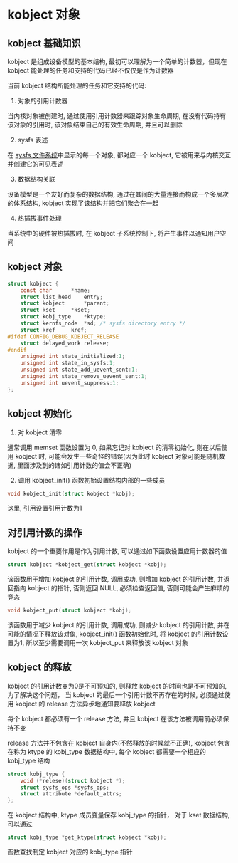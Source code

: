 # kobject 对象


## kobject 基础知识

<div id="kobject"/>
kobject 是组成设备模型的基本结构, 最初可以理解为一个简单的计数器，但现在 kobject 能处理的任务和支持的代码已经不仅仅是作为计数器

当前 kobject 结构所能处理的任务和它支持的代码:

1. 对象的引用计数器

当内核对象被创建时, 通过使用引用计数器来跟踪对象生命周期, 在没有代码持有该对象的引用时, 该对象结束自己的有效生命周期, 并且可以删除

2. sysfs 表述

在 [sysfs 文件系统](../fs/specialfs.md#sysfs)中显示的每一个对象, 都对应一个 kobject, 它被用来与内核交互并创建它的可见表述

3. 数据结构关联

设备模型是一个友好而复杂的数据结构, 通过在其间的大量连接而构成一个多层次的体系结构, kobject 实现了该结构并把它们聚合在一起

4. 热插拔事件处理

当系统中的硬件被热插拔时, 在 kobject 子系统控制下, 将产生事件以通知用户空间

## kobject 对象

```c
struct kobject {
    const char      *name;
    struct list_head    entry;
    struct kobject      *parent;
    struct kset     *kset;
    struct kobj_type    *ktype;
    struct kernfs_node  *sd; /* sysfs directory entry */
    struct kref     kref;
#ifdef CONFIG_DEBUG_KOBJECT_RELEASE
    struct delayed_work release;
#endif
    unsigned int state_initialized:1;
    unsigned int state_in_sysfs:1;
    unsigned int state_add_uevent_sent:1;
    unsigned int state_remove_uevent_sent:1;
    unsigned int uevent_suppress:1;
};
```

## kobject 初始化

1. 对 kobject 清零

通常调用 memset 函数设置为 0, 如果忘记对 kobject 的清零初始化, 则在以后使用 kobject 时, 可能会发生一些奇怪的错误(因为此时 kobject 对象可能是随机数据, 里面涉及到的诸如引用计数的值会不正确)

2. 调用 kobject_init() 函数初始设置结构内部的一些成员

```c
void kobject_init(struct kobject *kobj);
```

这里, 引用设置引用计数为1


## 对引用计数的操作

kobject 的一个重要作用是作为引用计数, 可以通过如下函数设置应用计数器的值

```c
struct kobject *kobject_get(struct kobject *kobj);
```

该函数用于增加 kobject 的引用计数, 调用成功, 则增加 kobject 的引用计数, 并返回指向 kobject 的指针, 否则返回 NULL, 必须检查返回值, 否则可能会产生麻烦的竞态

```c
void kobject_put(struct kobject *kobj);
```

该函数用于减少 kobject 的引用计数, 调用成功, 则减少 kobject 的引用计数, 并在可能的情况下释放该对象, kobject_init() 函数初始化时, 将 kobject 的引用计数设置为1, 所以至少需要调用一次 kobject_put 来释放该 kobject 对象


## kobject 的释放

kobject 的引用计数变为0是不可预知的, 则释放 kobject 的时间也是不可预知的, 为了解决这个问题， 当 kobject 的最后一个引用计数不再存在的时候, 必须通过使用 kobject 的 release 方法异步地通知要释放 kobject

每个 kobject 都必须有一个 release 方法, 并且 kobject 在该方法被调用前必须保持不变

release 方法并不包含在 kobject 自身内(不然释放的时候就不正确), kobject 包含在称为 ktype 的 kobj_type 数据结构中, 每个 kobject 都需要一个相应的 kobj_type 结构

```c
struct kobj_type {
    void (*relese)(struct kobject *);
    struct sysfs_ops *sysfs_ops;
    struct attribute *default_attrs;
};
```

在 kobject 结构中, ktype 成员变量保存 kobj_type 的指针， 对于 kset 数据结构, 可以通过

```c
struct kobj_type *get_ktype(struct kobject *kobj);
```

函数查找制定 kobject 对应的 kobj_type 指针
